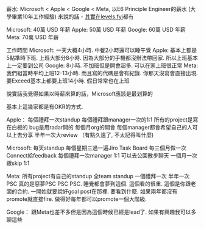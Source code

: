 
薪水: Microsoft < Apple < Google < Meta, 以E6 Principle Engineer的薪水 (大學畢業10年工作經驗) 來說的話 - [其實在levels.fyi](http://xn--levels-hp2ji09afwk.fyi/)都有

Microsoft: 40萬 USD 年薪 Apple: 50萬 USD 年薪 Google: 60萬 USD 年薪 Meta: 70萬 USD 年薪

工作時間 Microsoft: 一天大概4小時. 中餐2小時還可以睡午覺 Apple: 基本上都是5點準時下班. 上班大部分8小時. 因為大部分的手機都沒辦法帶回家. 所以上班基本上一定要到公司 Google: 8小時. 不加班但是開會超多. 可以在家上班很正常 Meta: 我們組當時平均上班12-13小時. 而且寫的代碼是會有紀錄. 你那天沒寫會直接出現. 要Exceed基本上都要上班14小時. 假日常常也在上班

說實話我覺得如果以時薪來算的話，Microsoft應該是最划算的

基本上這幾家都是有OKR的方式.

Apple： 每個禮拜一次standup 每個禮拜跟manager一次的1:1 所有的project是寫在白板的 bug是用radar開的 每個月org的開會 每個manager都會希望自己的人可以上去分享 半年一次大review （有點久遠了, 不太記得叫什麼)

Microsoft: 每天standup 每個星期三過一遍Jiro Task Board 每三個月做一次Connect給feedback 每個禮拜一次manager 1:1 可以去公園散步聊天 一個月一次跟skip 1:1

Meta: 所有project有自己的standup 全team standup 一個禮拜一次 半年一次PSC 真的是惡夢PSC PSC PSC. 睡覺都會夢到這個. 這個看的很重. 這個是你跟老闆的合約. 一開始就要說好goal post在那裡. 要看到什麼. 如果兩年都沒有promote就直接fire. 做得好每年都可以promote一個大階級.

Google： 跟Meta也差不多但是因為這個時候已經是lead了. 如果有興趣我可以多聊這些